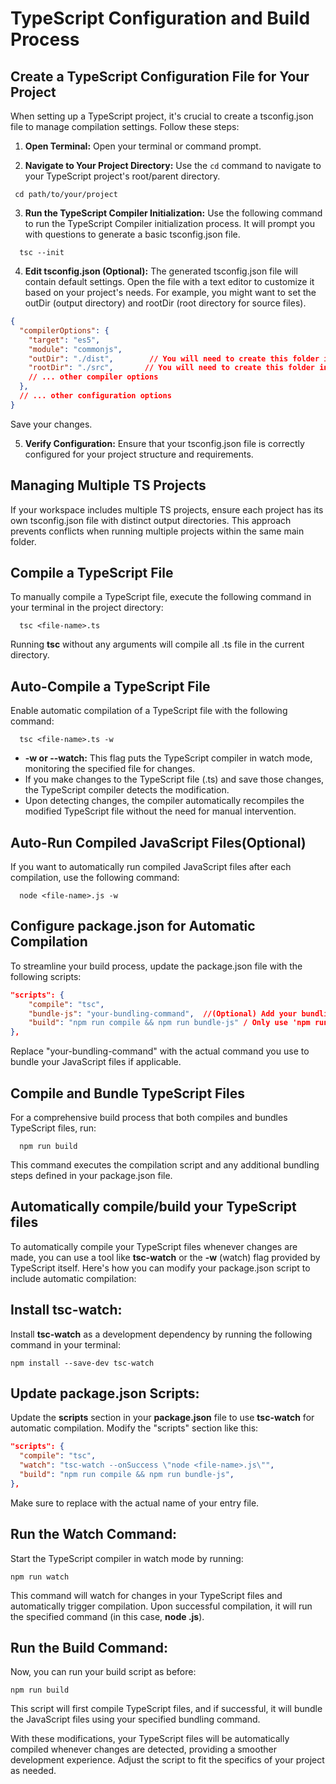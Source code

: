 
# TypeScript Configuration and Build Process

## Create a TypeScript Configuration File for Your Project
When setting up a TypeScript project, it's crucial to 
create a tsconfig.json file to manage compilation settings. 
Follow these steps:

1. **Open Terminal:**
   Open your terminal or command prompt.

2. **Navigate to Your Project Directory:**
   Use the `cd` command to navigate to your TypeScript 
   project's root/parent directory.
  ```node
   cd path/to/your/project
  ```
3. **Run the TypeScript Compiler Initialization:**
   Use the following command to run the TypeScript
  Compiler initialization process. It will prompt you 
  with questions to generate a basic tsconfig.json file.
```node
  tsc --init
```

4. **Edit tsconfig.json (Optional):**
The generated tsconfig.json file will contain default settings. 
Open the file with a text editor to customize it based on your 
project's needs. For example, you might want to set the outDir 
(output directory) and rootDir (root directory for source files).
```json
{
  "compilerOptions": {
    "target": "es5",
    "module": "commonjs",
    "outDir": "./dist",        // You will need to create this folder in your project
    "rootDir": "./src",       // You will need to create this folder in your project
    // ... other compiler options
  },
  // ... other configuration options
}
```
Save your changes.

5. **Verify Configuration:**
Ensure that your tsconfig.json file is correctly configured for your 
project structure and requirements.


## Managing Multiple TS Projects
If your workspace includes multiple TS projects, 
ensure each project has its own tsconfig.json file 
with distinct output directories. This approach prevents 
conflicts when running multiple projects within the same 
main folder.

## Compile a TypeScript File
To manually compile a TypeScript file, execute the 
following command in your terminal in the project directory: 

```node  
  tsc <file-name>.ts
```
Running **tsc** without any arguments will compile all .ts file in the current directory.

## Auto-Compile a TypeScript File
Enable automatic compilation of a TypeScript file with 
the following command:
```node  
  tsc <file-name>.ts -w
```
- **-w or --watch:** This flag puts the TypeScript compiler 
in watch mode, monitoring the specified file for changes.
- If you make changes to the TypeScript file (<file-name>.ts) 
and save those changes, the TypeScript compiler detects the 
modification.
- Upon detecting changes, the compiler automatically recompiles 
the modified TypeScript file without the need for manual intervention.

## Auto-Run Compiled JavaScript Files(Optional)
If you want to automatically run compiled JavaScript 
files after each compilation, use the following command:
```node  
  node <file-name>.js -w
```

## Configure package.json for Automatic Compilation
To streamline your build process, update the package.json 
file with the following scripts:
```json  
"scripts": {
    "compile": "tsc",
    "bundle-js": "your-bundling-command",  //(Optional) Add your bundling command here.
    "build": "npm run compile && npm run bundle-js" / Only use 'npm run compile' if you dont have a bundle-js.
},
```
Replace "your-bundling-command" with the actual command you 
use to bundle your JavaScript files if applicable.

## Compile and Bundle TypeScript Files
For a comprehensive build process that both compiles and 
bundles TypeScript files, run:
```node
  npm run build
```
This command executes the compilation script and any additional
bundling steps defined in your package.json file.

## Automatically compile/build your TypeScript files
To automatically compile your TypeScript files whenever 
changes are made, you can use a tool like **tsc-watch** or 
the **-w** (watch) flag provided by TypeScript itself. 
Here's how you can modify your package.json script to 
include automatic compilation:

## Install tsc-watch:
Install **tsc-watch** as a development dependency by running 
the following command in your terminal:
```node
npm install --save-dev tsc-watch
```

## Update package.json Scripts:
Update the **scripts** section in your **package.json** file 
to use **tsc-watch** for automatic compilation. Modify the "scripts" 
section like this:
```json
"scripts": {
  "compile": "tsc",
  "watch": "tsc-watch --onSuccess \"node <file-name>.js\"",
  "build": "npm run compile && npm run bundle-js",
},
```
Make sure to replace **<file-name>** with the actual name of your entry file.

## Run the Watch Command:
Start the TypeScript compiler in watch mode by running:
```node
npm run watch
```
This command will watch for changes in your TypeScript files and 
automatically trigger compilation. Upon successful compilation, 
it will run the specified command (in this case, **node <file-name>.js**).

## Run the Build Command:
Now, you can run your build script as before:
```node
npm run build
```

This script will first compile TypeScript files, and if successful, 
it will bundle the JavaScript files 
using your specified bundling command.

With these modifications, your TypeScript files will be automatically 
compiled whenever changes are detected, providing a smoother development 
experience. Adjust the script to fit the specifics of your project as needed.
